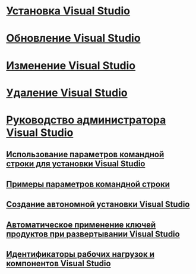 # [Установка Visual Studio](install-visual-studio.md)
# [Обновление Visual Studio](update-visual-studio.md)
# [Изменение Visual Studio](modify-visual-studio.md)
# [Удаление Visual Studio](uninstall-visual-studio.md)
# [Руководство администратора Visual Studio](visual-studio-administrator-guide.md)
## [Использование параметров командной строки для установки Visual Studio](use-command-line-parameters-to-install-visual-studio.md)
## [Примеры параметров командной строки](command-line-parameter-examples.md)
## [Создание автономной установки Visual Studio](create-an-offline-installation-of-visual-studio.md)
## [Автоматическое применение ключей продуктов при развертывании Visual Studio](automatically-apply-product-keys-when-deploying-visual-studio.md)
## [Идентификаторы рабочих нагрузок и компонентов Visual Studio](workload-and-component-ids.md)
